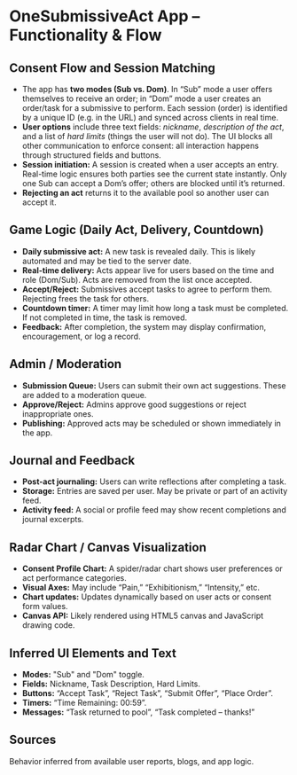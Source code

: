 
# OneSubmissiveAct App – Functionality & Flow

## Consent Flow and Session Matching

- The app has **two modes (Sub vs. Dom)**. In “Sub” mode a user offers themselves to receive an order; in “Dom” mode a user creates an order/task for a submissive to perform. Each session (order) is identified by a unique ID (e.g. in the URL) and synced across clients in real time.
- **User options** include three text fields: *nickname*, *description of the act*, and a list of *hard limits* (things the user will not do). The UI blocks all other communication to enforce consent: all interaction happens through structured fields and buttons.
- **Session initiation:** A session is created when a user accepts an entry. Real-time logic ensures both parties see the current state instantly. Only one Sub can accept a Dom’s offer; others are blocked until it’s returned.
- **Rejecting an act** returns it to the available pool so another user can accept it.

## Game Logic (Daily Act, Delivery, Countdown)

- **Daily submissive act:** A new task is revealed daily. This is likely automated and may be tied to the server date.
- **Real-time delivery:** Acts appear live for users based on the time and role (Dom/Sub). Acts are removed from the list once accepted.
- **Accept/Reject:** Submissives accept tasks to agree to perform them. Rejecting frees the task for others.
- **Countdown timer:** A timer may limit how long a task must be completed. If not completed in time, the task is removed.
- **Feedback:** After completion, the system may display confirmation, encouragement, or log a record.

## Admin / Moderation

- **Submission Queue:** Users can submit their own act suggestions. These are added to a moderation queue.
- **Approve/Reject:** Admins approve good suggestions or reject inappropriate ones.
- **Publishing:** Approved acts may be scheduled or shown immediately in the app.

## Journal and Feedback

- **Post-act journaling:** Users can write reflections after completing a task.
- **Storage:** Entries are saved per user. May be private or part of an activity feed.
- **Activity feed:** A social or profile feed may show recent completions and journal excerpts.

## Radar Chart / Canvas Visualization

- **Consent Profile Chart:** A spider/radar chart shows user preferences or act performance categories.
- **Visual Axes:** May include “Pain,” “Exhibitionism,” “Intensity,” etc.
- **Chart updates:** Updates dynamically based on user acts or consent form values.
- **Canvas API:** Likely rendered using HTML5 canvas and JavaScript drawing code.

## Inferred UI Elements and Text

- **Modes:** "Sub" and "Dom" toggle.
- **Fields:** Nickname, Task Description, Hard Limits.
- **Buttons:** “Accept Task”, “Reject Task”, “Submit Offer”, “Place Order”.
- **Timers:** “Time Remaining: 00:59”.
- **Messages:** “Task returned to pool”, “Task completed – thanks!”

## Sources

Behavior inferred from available user reports, blogs, and app logic.
